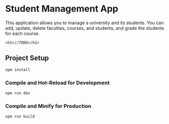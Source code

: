 <h1>Student Management App</h1>
<p>
    This application allows you to manage a university and its students.
    You can add, update, delete faculties, courses, and students, and
    grade the students for each course.
</p>

    <h1>//TODO</h1>

## Project Setup

```sh
npm install
```

### Compile and Hot-Reload for Development

```sh
npm run dev
```

### Compile and Minify for Production

```sh
npm run build
```
